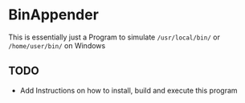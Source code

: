 # BinAppender

This is essentially just a Program to simulate `/usr/local/bin/` or `/home/user/bin/` on Windows

## TODO

- Add Instructions on how to install, build and execute this program

